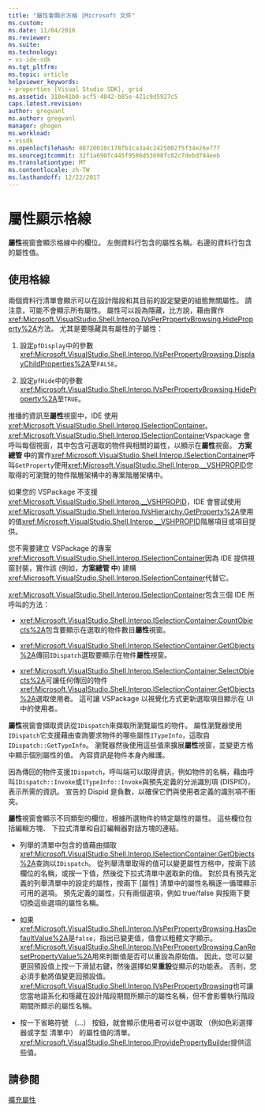 ```yaml
---
title: "屬性會顯示方格 |Microsoft 文件"
ms.custom: 
ms.date: 11/04/2016
ms.reviewer: 
ms.suite: 
ms.technology:
- vs-ide-sdk
ms.tgt_pltfrm: 
ms.topic: article
helpviewer_keywords:
- properties [Visual Studio SDK], grid
ms.assetid: 318e41b0-acf5-4842-b85e-421c9d5927c5
caps.latest.revision: 
author: gregvanl
ms.author: gregvanl
manager: ghogen
ms.workload:
- vssdk
ms.openlocfilehash: 88720010c178fb1ca3a4c2425002f5f34e26e777
ms.sourcegitcommit: 32f1a690fc445f9586d53698fc82c7debd784eeb
ms.translationtype: MT
ms.contentlocale: zh-TW
ms.lasthandoff: 12/22/2017
---
```

# <a name="properties-display-grid"></a>屬性顯示格線
**屬性**視窗會顯示格線中的欄位。 左側資料行包含的屬性名稱。右邊的資料行包含的屬性值。  
  
## <a name="working-with-the-grid"></a>使用格線  
 兩個資料行清單會顯示可以在設計階段和其目前的設定變更的組態無關屬性。 請注意，可能不會顯示所有屬性。 屬性可以設為隱藏，比方說，藉由實作<xref:Microsoft.VisualStudio.Shell.Interop.IVsPerPropertyBrowsing.HideProperty%2A>方法。 尤其是要隱藏具有屬性的子屬性：  
  
1.  設定`pfDisplay`中的參數<xref:Microsoft.VisualStudio.Shell.Interop.IVsPerPropertyBrowsing.DisplayChildProperties%2A>至`FALSE`。  
  
2.  設定`pfHide`中的參數<xref:Microsoft.VisualStudio.Shell.Interop.IVsPerPropertyBrowsing.HideProperty%2A>至`TRUE`。  
  
 推播的資訊至**屬性**視窗中，IDE 使用<xref:Microsoft.VisualStudio.Shell.Interop.ISelectionContainer>。 <xref:Microsoft.VisualStudio.Shell.Interop.ISelectionContainer>Vspackage 會呼叫每個視窗，其中包含可選取的物件與相關的屬性，以顯示在**屬性**視窗。 **方案總管 中**的實作<xref:Microsoft.VisualStudio.Shell.Interop.ISelectionContainer>呼叫`GetProperty`使用<xref:Microsoft.VisualStudio.Shell.Interop.__VSHPROPID>您取得的可瀏覽的物件階層架構中的專案階層架構中。  
  
 如果您的 VSPackage 不支援<xref:Microsoft.VisualStudio.Shell.Interop.__VSHPROPID>，IDE 會嘗試使用<xref:Microsoft.VisualStudio.Shell.Interop.IVsHierarchy.GetProperty%2A>使用的值<xref:Microsoft.VisualStudio.Shell.Interop.__VSHPROPID>階層項目或項目提供。  
  
 您不需要建立 VSPackage 的專案<xref:Microsoft.VisualStudio.Shell.Interop.ISelectionContainer>因為 IDE 提供視窗封裝，實作該 (例如，**方案總管 中**) 建構<xref:Microsoft.VisualStudio.Shell.Interop.ISelectionContainer>代替它。  
  
 <xref:Microsoft.VisualStudio.Shell.Interop.ISelectionContainer>包含三個 IDE 所呼叫的方法：  
  
-   <xref:Microsoft.VisualStudio.Shell.Interop.ISelectionContainer.CountObjects%2A>包含要顯示在選取的物件數目**屬性**視窗。  
  
-   <xref:Microsoft.VisualStudio.Shell.Interop.ISelectionContainer.GetObjects%2A>傳回`IDispatch`選取要顯示在物件**屬性**視窗。  
  
-   <xref:Microsoft.VisualStudio.Shell.Interop.ISelectionContainer.SelectObjects%2A>可讓任何傳回的物件<xref:Microsoft.VisualStudio.Shell.Interop.ISelectionContainer.GetObjects%2A>選取使用者。 這可讓 VSPackage 以視覺化方式更新選取項目顯示在 UI 中的使用者。  
  
 **屬性**視窗會擷取資訊從`IDispatch`來擷取所瀏覽屬性的物件。 屬性瀏覽器使用`IDispatch`它支援藉由查詢要求物件的哪些屬性`ITypeInfo`，這取自`IDispatch::GetTypeInfo`。 瀏覽器然後使用這些值來擴展**屬性**視窗，並變更方格中顯示個別屬性的值。 內容資訊是物件本身內維護。  
  
 因為傳回的物件支援`IDispatch`，呼叫端可以取得資訊，例如物件的名稱，藉由呼叫`IDispatch::Invoke`或`ITypeInfo::Invoke`與預先定義的分派識別項 (DISPID)，表示所需的資訊。 宣告的 Dispid 是負數，以確保它們與使用者定義的識別項不衝突。  
  
 **屬性**視窗會顯示不同類型的欄位，根據所選物件的特定屬性的屬性。 這些欄位包括編輯方塊、 下拉式清單和自訂編輯器對話方塊的連結。  
  
-   列舉的清單中包含的值藉由擷取<xref:Microsoft.VisualStudio.Shell.Interop.ISelectionContainer.GetObjects%2A>查詢以`IDispatch`。 從列舉清單取得的值可以變更屬性方格中，按兩下該欄位的名稱，或按一下值，然後從下拉式清單中選取新的值。 對於具有預先定義的列舉清單中的設定的屬性，按兩下 [屬性] 清單中的屬性名稱逐一循環顯示可用的選項。 預先定義的屬性，只有兩個選項，例如 true/false 與按兩下要切換這些選項的屬性名稱。  
  
-   如果<xref:Microsoft.VisualStudio.Shell.Interop.IVsPerPropertyBrowsing.HasDefaultValue%2A>是`false`，指出已變更值，值會以粗體文字顯示。 <xref:Microsoft.VisualStudio.Shell.Interop.IVsPerPropertyBrowsing.CanResetPropertyValue%2A>用來判斷值是否可以重設為原始值。 因此，您可以變更回預設值上按一下滑鼠右鍵，然後選擇如果**重設**從顯示的功能表。 否則，您必須手動將值變更回預設值。 <xref:Microsoft.VisualStudio.Shell.Interop.IVsPerPropertyBrowsing>也可讓您當地語系化和隱藏在設計階段期間所顯示的屬性名稱，但不會影響執行階段期間所顯示的屬性名稱。  
  
-   按一下省略符號 （...） 按鈕，就會顯示使用者可以從中選取 （例如色彩選擇器或字型 清單中） 的屬性值的清單。 <xref:Microsoft.VisualStudio.Shell.Interop.IProvidePropertyBuilder>提供這些值。  
  
## <a name="see-also"></a>請參閱  
 [擴充屬性](../../extensibility/internals/extending-properties.md)